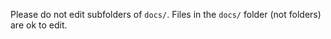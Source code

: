 Please do not edit subfolders of `docs/`.
Files in the `docs/` folder (not folders) are ok to edit.

